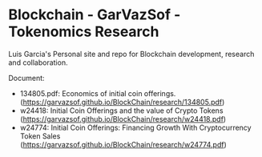 # Blockchain - GarVazSof - Tokenomics Research

Luis Garcia's Personal site and repo for Blockchain development, research and collaboration.

Document:
- 134805.pdf: Economics of initial coin offerings.
	(https://garvazsof.github.io/BlockChain/research/134805.pdf)
- w24418: Initial Coin Offerings and the value of Crypto Tokens
	(https://garvazsof.github.io/BlockChain/research/w24418.pdf)
- w24774: Initial Coin Offerings: Financing Growth With Cryptocurrency Token Sales
	(https://garvazsof.github.io/BlockChain/research/w24774.pdf)
